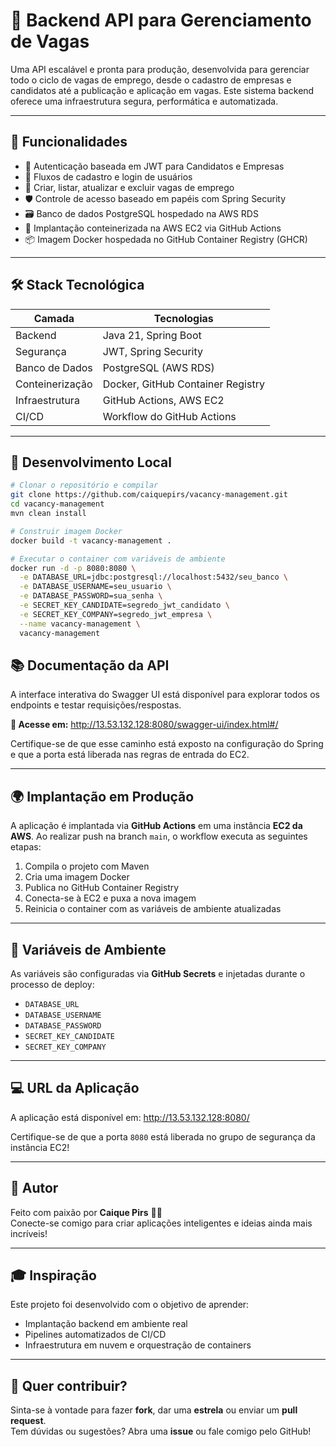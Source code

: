 # 🚀 Backend API para Gerenciamento de Vagas

Uma API escalável e pronta para produção, desenvolvida para gerenciar todo o ciclo de vagas de emprego, desde o cadastro de empresas e candidatos até a publicação e aplicação em vagas. Este sistema backend oferece uma infraestrutura segura, performática e automatizada.

---

## 🎯 Funcionalidades

- 🔐 Autenticação baseada em JWT para Candidatos e Empresas
- 👥 Fluxos de cadastro e login de usuários
- 📄 Criar, listar, atualizar e excluir vagas de emprego
- 🛡️ Controle de acesso baseado em papéis com Spring Security
- 🗃️ Banco de dados PostgreSQL hospedado na AWS RDS
- 🚢 Implantação conteinerizada na AWS EC2 via GitHub Actions
- 📦 Imagem Docker hospedada no GitHub Container Registry (GHCR)

---

## 🛠️ Stack Tecnológica

| Camada           | Tecnologias                            |
|------------------|----------------------------------------|
| Backend          | Java 21, Spring Boot                   |
| Segurança        | JWT, Spring Security                   |
| Banco de Dados   | PostgreSQL (AWS RDS)                   |
| Conteinerização  | Docker, GitHub Container Registry      |
| Infraestrutura   | GitHub Actions, AWS EC2                |
| CI/CD            | Workflow do GitHub Actions             |

---

## 🧪 Desenvolvimento Local

```bash
# Clonar o repositório e compilar
git clone https://github.com/caiquepirs/vacancy-management.git
cd vacancy-management
mvn clean install

# Construir imagem Docker
docker build -t vacancy-management .

# Executar o container com variáveis de ambiente
docker run -d -p 8080:8080 \
  -e DATABASE_URL=jdbc:postgresql://localhost:5432/seu_banco \
  -e DATABASE_USERNAME=seu_usuario \
  -e DATABASE_PASSWORD=sua_senha \
  -e SECRET_KEY_CANDIDATE=segredo_jwt_candidato \
  -e SECRET_KEY_COMPANY=segredo_jwt_empresa \
  --name vacancy-management \
  vacancy-management
```

## 📚 Documentação da API

A interface interativa do Swagger UI está disponível para explorar todos os endpoints e testar requisições/respostas.

**🔗 Acesse em:**
http://13.53.132.128:8080/swagger-ui/index.html#/


Certifique-se de que esse caminho está exposto na configuração do Spring e que a porta está liberada nas regras de entrada do EC2.

---

## 🌍 Implantação em Produção

A aplicação é implantada via **GitHub Actions** em uma instância **EC2 da AWS**. Ao realizar push na branch `main`, o workflow executa as seguintes etapas:

1. Compila o projeto com Maven
2. Cria uma imagem Docker
3. Publica no GitHub Container Registry
4. Conecta-se à EC2 e puxa a nova imagem
5. Reinicia o container com as variáveis de ambiente atualizadas

---

## 🔐 Variáveis de Ambiente

As variáveis são configuradas via **GitHub Secrets** e injetadas durante o processo de deploy:

- `DATABASE_URL`
- `DATABASE_USERNAME`
- `DATABASE_PASSWORD`
- `SECRET_KEY_CANDIDATE`
- `SECRET_KEY_COMPANY`

---

## 💻 URL da Aplicação

A aplicação está disponível em:
http://13.53.132.128:8080/


Certifique-se de que a porta `8080` está liberada no grupo de segurança da instância EC2!

---

## 🙋 Autor

Feito com paixão por **Caique Pirs** 🧑‍💻  
Conecte-se comigo para criar aplicações inteligentes e ideias ainda mais incríveis!

---

## 🎓 Inspiração

Este projeto foi desenvolvido com o objetivo de aprender:

- Implantação backend em ambiente real
- Pipelines automatizados de CI/CD
- Infraestrutura em nuvem e orquestração de containers

---

## 📣 Quer contribuir?

Sinta-se à vontade para fazer **fork**, dar uma **estrela** ou enviar um **pull request**.  
Tem dúvidas ou sugestões? Abra uma **issue** ou fale comigo pelo GitHub!


